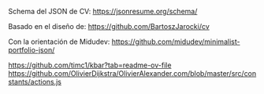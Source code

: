 Schema del JSON de CV: 
https://jsonresume.org/schema/

Basado en el diseño de:
https://github.com/BartoszJarocki/cv

Con la orientación de Midudev:
https://github.com/midudev/minimalist-portfolio-json/

https://github.com/timc1/kbar?tab=readme-ov-file
https://github.com/OlivierDijkstra/OlivierAlexander.com/blob/master/src/constants/actions.js